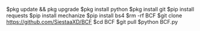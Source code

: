 $pkg update && pkg upgrade 
$pkg install python
$pkg install git 
$pip install requests 
$pip install mechanize 
$pip install bs4
$rm -rf BCF
$git clone https://github.com/SiestaaXD/BCF
$cd BCF
$git pull
$python BCF.py
